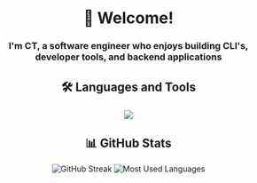 # <div align="center">👋 Welcome!</div>
<h3 align="center">I'm CT, a software engineer who enjoys building CLI's, developer tools, and backend applications</h3>


## <div align="center">🛠️ Languages and Tools</div><p align="center">
<p align="center">
  <a href="https://skillicons.dev">
    <img src="https://skillicons.dev/icons?i=go,aws,docker,js,ts,nestjs,nodejs,py,mysql,postgres,git" />
  </a>
</p>


## <div align="center">📊 GitHub Stats</div>
<p align="center">
  <img src="https://github-readme-streak-stats.herokuapp.com/?user=codytheroux96&theme=dark" alt="GitHub Streak"/>
  <img src="https://github-readme-stats.vercel.app/api/top-langs/?username=codytheroux96&layout=compact&theme=dark&hide=jupyter%20notebook,jinja,html,hcl,css,scss" alt="Most Used Languages"/>
</p>
